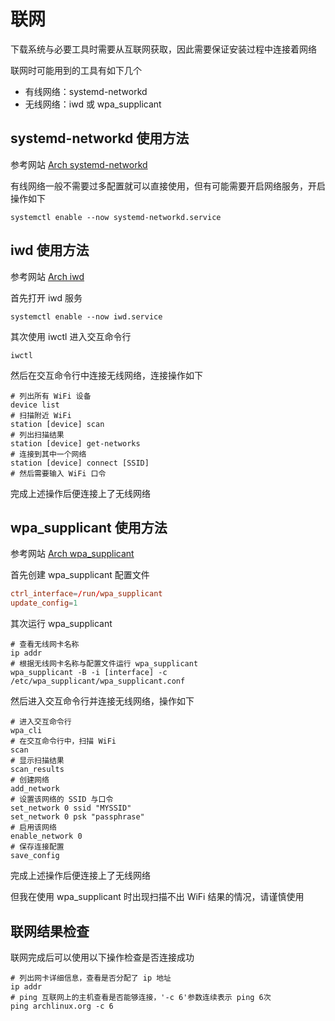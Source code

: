# 联网

下载系统与必要工具时需要从互联网获取，因此需要保证安装过程中连接着网络

联网时可能用到的工具有如下几个

- 有线网络：systemd-networkd
- 无线网络：iwd 或 wpa_supplicant

## systemd-networkd 使用方法

参考网站 [Arch systemd-networkd](https://wiki.archlinux.org/title/Systemd-networkd_(%E7%AE%80%E4%BD%93%E4%B8%AD%E6%96%87))

有线网络一般不需要过多配置就可以直接使用，但有可能需要开启网络服务，开启操作如下

```shell
systemctl enable --now systemd-networkd.service
```

## iwd 使用方法

参考网站 [Arch iwd](https://wiki.archlinux.org/title/Iwd_(%E7%AE%80%E4%BD%93%E4%B8%AD%E6%96%87))

首先打开 iwd 服务

```shell
systemctl enable --now iwd.service
```

其次使用 iwctl 进入交互命令行

```shell
iwctl
```

然后在交互命令行中连接无线网络，连接操作如下

```shell
# 列出所有 WiFi 设备
device list
# 扫描附近 WiFi
station [device] scan
# 列出扫描结果
station [device] get-networks
# 连接到其中一个网络
station [device] connect [SSID]
# 然后需要输入 WiFi 口令
```

完成上述操作后便连接上了无线网络

## wpa_supplicant 使用方法

参考网站 [Arch wpa_supplicant](https://wiki.archlinux.org/title/Wpa_supplicant_(%E7%AE%80%E4%BD%93%E4%B8%AD%E6%96%87))

首先创建 wpa_supplicant 配置文件

```conf title="/etc/wpa_supplicant/wpa_supplicant.conf"
ctrl_interface=/run/wpa_supplicant
update_config=1
```

其次运行 wpa_supplicant

```shell
# 查看无线网卡名称
ip addr
# 根据无线网卡名称与配置文件运行 wpa_supplicant
wpa_supplicant -B -i [interface] -c /etc/wpa_supplicant/wpa_supplicant.conf
```

然后进入交互命令行并连接无线网络，操作如下

```shell
# 进入交互命令行
wpa_cli
# 在交互命令行中，扫描 WiFi
scan
# 显示扫描结果
scan_results
# 创建网络
add_network
# 设置该网络的 SSID 与口令
set_network 0 ssid "MYSSID"
set_network 0 psk "passphrase"
# 启用该网络
enable_network 0
# 保存连接配置
save_config
```

完成上述操作后便连接上了无线网络

但我在使用 wpa_supplicant 时出现扫描不出 WiFi 结果的情况，请谨慎使用

## 联网结果检查

联网完成后可以使用以下操作检查是否连接成功

```shell
# 列出网卡详细信息，查看是否分配了 ip 地址
ip addr
# ping 互联网上的主机查看是否能够连接，'-c 6'参数连续表示 ping 6次
ping archlinux.org -c 6
```
